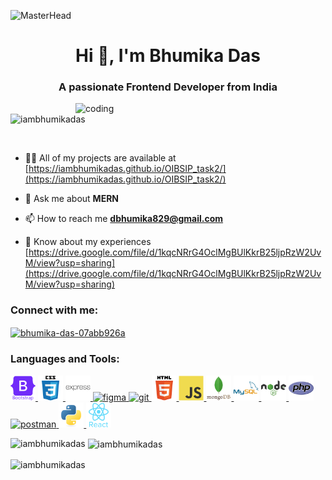 ![MasterHead](https://trisya.com/myimg/child/Website%20Design.gif)
<h1 align="center">Hi 👋, I'm Bhumika Das</h1>
<h3 align="center">A passionate Frontend Developer from India</h3>
<img align="right" width="400" src="https://media1.tenor.com/m/-UygBh3nnfEAAAAC/coding.gif" alt="coding">

<p align="left"> <img src="https://komarev.com/ghpvc/?username=iambhumikadas&label=Profile%20views&color=0e75b6&style=flat" alt="iambhumikadas" /> </p>

<p align="left"> <a href="https://twitter.com/" target="blank"><img src="https://img.shields.io/twitter/follow/?logo=twitter&style=for-the-badge" alt="" /></a> </p>

- 👨‍💻 All of my projects are available at [https://iambhumikadas.github.io/OIBSIP_task2/](https://iambhumikadas.github.io/OIBSIP_task2/)

- 💬 Ask me about **MERN**

- 📫 How to reach me **dbhumika829@gmail.com**

- 📄 Know about my experiences [https://drive.google.com/file/d/1kqcNRrG4OclMgBUlKkrB25ljpRzW2UvM/view?usp=sharing](https://drive.google.com/file/d/1kqcNRrG4OclMgBUlKkrB25ljpRzW2UvM/view?usp=sharing)

<h3 align="left">Connect with me:</h3>
<p align="left">
<a href="https://linkedin.com/in/bhumika-das-07abb926a" target="blank"><img align="center" src="https://raw.githubusercontent.com/rahuldkjain/github-profile-readme-generator/master/src/images/icons/Social/linked-in-alt.svg" alt="bhumika-das-07abb926a" height="30" width="40" /></a>
</p>

<h3 align="left">Languages and Tools:</h3>
<p align="left"> <a href="https://getbootstrap.com" target="_blank" rel="noreferrer"> <img src="https://raw.githubusercontent.com/devicons/devicon/master/icons/bootstrap/bootstrap-plain-wordmark.svg" alt="bootstrap" width="40" height="40"/> </a> <a href="https://www.w3schools.com/css/" target="_blank" rel="noreferrer"> <img src="https://raw.githubusercontent.com/devicons/devicon/master/icons/css3/css3-original-wordmark.svg" alt="css3" width="40" height="40"/> </a> <a href="https://expressjs.com" target="_blank" rel="noreferrer"> <img src="https://raw.githubusercontent.com/devicons/devicon/master/icons/express/express-original-wordmark.svg" alt="express" width="40" height="40"/> </a> <a href="https://www.figma.com/" target="_blank" rel="noreferrer"> <img src="https://www.vectorlogo.zone/logos/figma/figma-icon.svg" alt="figma" width="40" height="40"/> </a> <a href="https://git-scm.com/" target="_blank" rel="noreferrer"> <img src="https://www.vectorlogo.zone/logos/git-scm/git-scm-icon.svg" alt="git" width="40" height="40"/> </a> <a href="https://www.w3.org/html/" target="_blank" rel="noreferrer"> <img src="https://raw.githubusercontent.com/devicons/devicon/master/icons/html5/html5-original-wordmark.svg" alt="html5" width="40" height="40"/> </a> <a href="https://developer.mozilla.org/en-US/docs/Web/JavaScript" target="_blank" rel="noreferrer"> <img src="https://raw.githubusercontent.com/devicons/devicon/master/icons/javascript/javascript-original.svg" alt="javascript" width="40" height="40"/> </a> <a href="https://www.mongodb.com/" target="_blank" rel="noreferrer"> <img src="https://raw.githubusercontent.com/devicons/devicon/master/icons/mongodb/mongodb-original-wordmark.svg" alt="mongodb" width="40" height="40"/> </a> <a href="https://www.mysql.com/" target="_blank" rel="noreferrer"> <img src="https://raw.githubusercontent.com/devicons/devicon/master/icons/mysql/mysql-original-wordmark.svg" alt="mysql" width="40" height="40"/> </a> <a href="https://nodejs.org" target="_blank" rel="noreferrer"> <img src="https://raw.githubusercontent.com/devicons/devicon/master/icons/nodejs/nodejs-original-wordmark.svg" alt="nodejs" width="40" height="40"/> </a> <a href="https://www.php.net" target="_blank" rel="noreferrer"> <img src="https://raw.githubusercontent.com/devicons/devicon/master/icons/php/php-original.svg" alt="php" width="40" height="40"/> </a> <a href="https://postman.com" target="_blank" rel="noreferrer"> <img src="https://www.vectorlogo.zone/logos/getpostman/getpostman-icon.svg" alt="postman" width="40" height="40"/> </a> <a href="https://www.python.org" target="_blank" rel="noreferrer"> <img src="https://raw.githubusercontent.com/devicons/devicon/master/icons/python/python-original.svg" alt="python" width="40" height="40"/> </a> <a href="https://reactjs.org/" target="_blank" rel="noreferrer"> <img src="https://raw.githubusercontent.com/devicons/devicon/master/icons/react/react-original-wordmark.svg" alt="react" width="40" height="40"/> </a> </p>

<p><img align="left" src="https://github-readme-stats.vercel.app/api/top-langs?username=iambhumikadas&show_icons=true&locale=en&layout=compact" alt="iambhumikadas" /></p>

<p>&nbsp;<img align="center" src="https://github-readme-stats.vercel.app/api?username=iambhumikadas&show_icons=true&locale=en" alt="iambhumikadas" /></p>

<p><img align="center" src="https://github-readme-streak-stats.herokuapp.com/?user=iambhumikadas&" alt="iambhumikadas" /></p>
